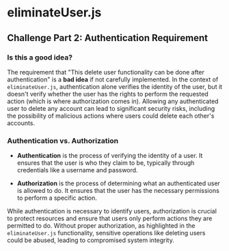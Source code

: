 # eliminateUser.js

## Challenge Part 2: Authentication Requirement

### Is this a good idea?
The requirement that "This delete user functionality can be done after authentication" is a **bad idea** if not carefully implemented. In the context of `eliminateUser.js`, authentication alone verifies the identity of the user, but it doesn't verify whether the user has the rights to perform the requested action (which is where authorization comes in). Allowing any authenticated user to delete any account can lead to significant security risks, including the possibility of malicious actions where users could delete each other's accounts.

### Authentication vs. Authorization

- **Authentication** is the process of verifying the identity of a user. It ensures that the user is who they claim to be, typically through credentials like a username and password.
  
- **Authorization** is the process of determining what an authenticated user is allowed to do. It ensures that the user has the necessary permissions to perform a specific action.

While authentication is necessary to identify users, authorization is crucial to protect resources and ensure that users only perform actions they are permitted to do. Without proper authorization, as highlighted in the `eliminateUser.js` functionality, sensitive operations like deleting users could be abused, leading to compromised system integrity.


